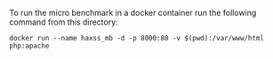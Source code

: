 To run the micro benchmark in a docker container run the following command from this directory:

	docker run --name haxss_mb -d -p 8000:80 -v $(pwd):/var/www/html php:apache


